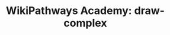 ---
authors:
- Khanspers
- AlexanderPico
description: Do not modify or delete. This pathway is part of the collection of content
  used by [https://wikipathways.github.io/academy/ WikiPathways Academy].
last-edited: 2016-12-04
organisms:
- Homo sapiens
redirect_from:
- /index.php/Pathway:WP3910
- /instance/WP3910
schema-jsonld:
- '@context': https://schema.org/
  '@id': https://wikipathways.github.io/pathways/WP3910.html
  '@type': Dataset
  creator:
    '@type': Organization
    name: WikiPathways
  description: Do not modify or delete. This pathway is part of the collection of
    content used by [https://wikipathways.github.io/academy/ WikiPathways Academy].
  keywords:
  - SUCLG2
  - SUCLG1
  license: CC0
  name: 'WikiPathways Academy: draw-complex'
seo: CreativeWork
title: 'WikiPathways Academy: draw-complex'
wpid: WP3910
---